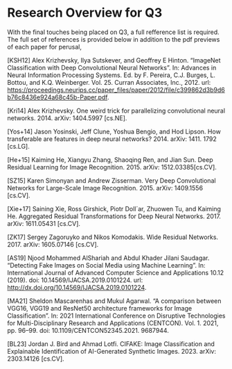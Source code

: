 # Research Overview for Q3

With the final touches being placed on Q3, a full refference list is required. The full set of references is provided below in addition to the pdf previews of each paper for perusal,

[KSH12] Alex Krizhevsky, Ilya Sutskever, and Geoffrey E Hinton. “ImageNet Classification with Deep Convolutional Neural Networks”. In: Advances in Neural Information Processing Systems. Ed. by F. Pereira, C.J. Burges, L. Bottou, and K.Q. Weinberger. Vol. 25. Curran Associates, Inc., 2012. url: https://proceedings.neurips.cc/paper_files/paper/2012/file/c399862d3b9d6b76c8436e924a68c45b-Paper.pdf.

<object data="https://proceedings.neurips.cc/paper_files/paper/2012/file/c399862d3b9d6b76c8436e924a68c45b-Paper.pdf" type="application/pdf" width="100%"></object>

[Kri14] Alex Krizhevsky. One weird trick for parallelizing convolutional neural networks. 2014. arXiv: 1404.5997 [cs.NE].

<object data="https://arxiv.org/pdf/1404.5997" type="application/pdf" width="100%"></object>

[Yos+14] Jason Yosinski, Jeff Clune, Yoshua Bengio, and Hod Lipson. How transferable are features in deep neural networks? 2014. arXiv: 1411. 1792 [cs.LG].

<object data="https://arxiv.org/pdf/1411.1792" type="application/pdf" width="100%"></object>

[He+15] Kaiming He, Xiangyu Zhang, Shaoqing Ren, and Jian Sun. Deep Residual Learning for Image Recognition. 2015. arXiv: 1512.03385[cs.CV].

<object data="https://arxiv.org/pdf/1512.03385" type="application/pdf" width="100%"></object>

[SZ15] Karen Simonyan and Andrew Zisserman. Very Deep Convolutional Networks for Large-Scale Image Recognition. 2015. arXiv: 1409.1556 [cs.CV].

<object data="https://arxiv.org/pdf/1409.1556" type="application/pdf" width="100%"></object>

[Xie+17] Saining Xie, Ross Girshick, Piotr Doll´ar, Zhuowen Tu, and Kaiming He. Aggregated Residual Transformations for Deep Neural Networks. 2017. arXiv: 1611.05431 [cs.CV].

<object data="https://arxiv.org/pdf/1611.05431" type="application/pdf" width="100%"></object>

[ZK17] Sergey Zagoruyko and Nikos Komodakis. Wide Residual Networks. 2017. arXiv: 1605.07146 [cs.CV].

<object data="https://arxiv.org/pdf/1605.07146" type="application/pdf" width="100%"></object>


[AS19] Njood Mohammed AlShariah and Abdul Khader Jilani Saudagar. “Detecting Fake Images on Social Media using Machine Learning”. In: International Journal of Advanced Computer Science and Applications 10.12 (2019). doi: 10.14569/IJACSA.2019.0101224. url: http://dx.doi.org/10.14569/IJACSA.2019.0101224.

<object data="https://thesai.org/Downloads/Volume10No12/Paper_24-Detecting_Fake_Images_on_Social_Media.pdf" type="application/pdf" width="100%"></object>


[MA21] Sheldon Mascarenhas and Mukul Agarwal. “A comparison between VGG16, VGG19 and ResNet50 architecture frameworks for Image Classification”. In: 2021 International Conference on Disruptive Technologies for Multi-Disciplinary Research and Applications (CENTCON). Vol. 1. 2021, pp. 96–99. doi: 10.1109/CENTCON52345.2021. 9687944.

<object data="https://www.researchsquare.com/article/rs-2863523/latest.pdf" type="application/pdf" width="100%"></object>

[BL23] Jordan J. Bird and Ahmad Lotfi. CIFAKE: Image Classification and Explainable Identification of AI-Generated Synthetic Images. 2023. arXiv: 2303.14126 [cs.CV].

<object data="https://arxiv.org/pdf/2303.14126" type="application/pdf" width="100%"></object>

